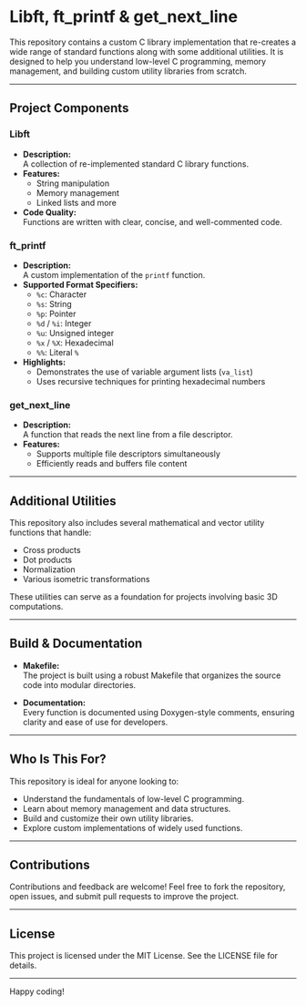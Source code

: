# Libft, ft_printf & get_next_line

This repository contains a custom C library implementation that re-creates a wide range of standard functions along with some additional utilities. It is designed to help you understand low-level C programming, memory management, and building custom utility libraries from scratch.

---

## Project Components

### Libft
- **Description:**  
  A collection of re-implemented standard C library functions.  
- **Features:**  
  - String manipulation  
  - Memory management  
  - Linked lists and more  
- **Code Quality:**  
  Functions are written with clear, concise, and well-commented code.

### ft_printf
- **Description:**  
  A custom implementation of the `printf` function.
- **Supported Format Specifiers:**  
  - `%c`: Character  
  - `%s`: String  
  - `%p`: Pointer  
  - `%d` / `%i`: Integer  
  - `%u`: Unsigned integer  
  - `%x` / `%X`: Hexadecimal  
  - `%%`: Literal `%`
- **Highlights:**  
  - Demonstrates the use of variable argument lists (`va_list`)  
  - Uses recursive techniques for printing hexadecimal numbers

### get_next_line
- **Description:**  
  A function that reads the next line from a file descriptor.
- **Features:**  
  - Supports multiple file descriptors simultaneously  
  - Efficiently reads and buffers file content

---

## Additional Utilities

This repository also includes several mathematical and vector utility functions that handle:
- Cross products  
- Dot products  
- Normalization  
- Various isometric transformations

These utilities can serve as a foundation for projects involving basic 3D computations.

---

## Build & Documentation

- **Makefile:**  
  The project is built using a robust Makefile that organizes the source code into modular directories.

- **Documentation:**  
  Every function is documented using Doxygen-style comments, ensuring clarity and ease of use for developers.

---

## Who Is This For?

This repository is ideal for anyone looking to:
- Understand the fundamentals of low-level C programming.
- Learn about memory management and data structures.
- Build and customize their own utility libraries.
- Explore custom implementations of widely used functions.

---

## Contributions

Contributions and feedback are welcome! Feel free to fork the repository, open issues, and submit pull requests to improve the project.

---

## License

This project is licensed under the MIT License. See the LICENSE file for details.

---

Happy coding!
